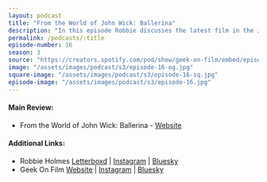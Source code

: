 ```yaml
---
layout: podcast
title: "From the World of John Wick: Ballerina"
description: "In this episode Robbie discusses the latest film in the John Wick-a-verse Ballerina."
permalink: /podcasts/:title
episode-number: 16
season: 3
source: "https://creators.spotify.com/pod/show/geek-on-film/embed/episodes/S3-E16-From-the-World-of-John-Wick-Ballerina-e34b7gb"
image: "/assets/images/podcast/s3/episode-16-og.jpg"
square-image: "/assets/images/podcast/s3/episode-16-sq.jpg"
episode-image: "/assets/images/podcast/s3/episode-16.jpg"
---
```

<section>
  <h4>Main Review:</h4>
    <ul>
      <li>From the World of John Wick: Ballerina - <a href="https://ballerinamovie2025.com/⁠" target="_blank" rel="ugc noopener noreferrer">Website</a></li>
    </ul>
<section>
  <h4>Additional Links:</h4>
  <ul>
    <li>Robbie Holmes <a href="https://letterboxd.com/robbiethegeek/" rel="ugc noopener noreferrer" target="_blank">Letterboxd</a> | <a href="https://www.instagram.com/robbiethegeek/" rel="ugc noopener noreferrer" target="_blank">Instagram</a> | <a href="https://bsky.app/profile/robbiethegeek.bsky.social" rel="ugc noopener noreferrer" target="_blank">Bluesky</a></li>
    <li>Geek On Film <a href="https://geekonfilm.com/" rel="ugc noopener noreferrer" target="_blank">Website</a> | <a href="https://www.instagram.com/geekonfilmcom/" rel="ugc noopener noreferrer" target="_blank">Instagram</a> | <a href="https://bsky.app/profile/geekonfilm.bsky.social" rel="ugc noopener noreferrer" target="_blank">Bluesky</a></li>
  </ul>
</section>
